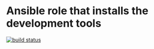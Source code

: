 # Ansible role that installs the development tools

[![build status](https://gitlab.com/stiron/ansible-devtools/badges/master/build.svg)](https://gitlab.com/stiron/ansible-devtools/commits/master)
